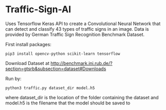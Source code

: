# Traffic-Sign-AI
Uses Tensorflow Keras API to create a Convolutional Neural Network that can detect and classify 43 types of traffic signs in an image. Data is provided by German Traffic Sign Recognition Benchmark Dataset.

First install packages:
    
    pip3 install opencv-python scikit-learn tensorflow

Download Dataset at http://benchmark.ini.rub.de/?section=gtsrb&subsection=dataset#Downloads

Run by:
    
    python3 traffic.py dataset_dir model.h5

where dataset_dir is the location of the folder containing the dataset and model.h5 is the filename that the model should be saved to
